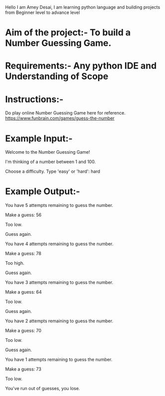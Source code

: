 Hello I am Amey Desai, I am learning python language and building projects from Beginner level to advance level

# Aim of the project:- To build a Number Guessing Game.

# Requirements:- Any python IDE and Understanding of Scope

# Instructions:- 
Do play online Number Guessing Game here for reference.
 https://www.funbrain.com/games/guess-the-number

# Example Input:- 
Welcome to the Number Guessing Game!

I'm thinking of a number between 1 and 100.

Choose a difficulty. Type 'easy' or 'hard': hard

# Example Output:- 
You have 5 attempts remaining to guess the number.

Make a guess: 56

Too low.

Guess again.

You have 4 attempts remaining to guess the number.

Make a guess: 78

Too high.

Guess again.

You have 3 attempts remaining to guess the number.

Make a guess: 64

Too low.

Guess again.

You have 2 attempts remaining to guess the number.

Make a guess: 70

Too low.

Guess again.

You have 1 attempts remaining to guess the number.

Make a guess: 73

Too low.

You've run out of guesses, you lose.
